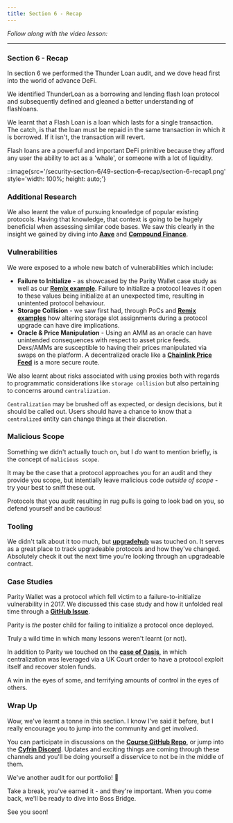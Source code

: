 ```yaml
---
title: Section 6 - Recap
---
```


_Follow along with the video lesson:_

---

### Section 6 - Recap

In section 6 we performed the Thunder Loan audit, and we dove head first into the world of advance DeFi.

We identified ThunderLoan as a borrowing and lending flash loan protocol and subsequently defined and gleaned a better understanding of flashloans.

We learnt that a Flash Loan is a loan which lasts for a single transaction. The catch, is that the loan must be repaid in the same transaction in which it is borrowed. If it isn't, the transaction will revert.

Flash loans are a powerful and important DeFi primitive because they afford any user the ability to act as a 'whale', or someone with a lot of liquidity.

::image{src='/security-section-6/49-section-6-recap/section-6-recap1.png' style='width: 100%; height: auto;'}

### Additional Research

We also learnt the value of pursuing knowledge of popular existing protocols. Having that knowledge, that context is going to be hugely beneficial when assessing similar code bases. We saw this clearly in the insight we gained by diving into [**Aave**](https://aave.com/) and [**Compound Finance**](https://compound.finance/).

### Vulnerabilities

We were exposed to a whole new batch of vulnerabilities which include:

- **Failure to Initialize** - as showcased by the Parity Wallet case study as well as our [**Remix example**](https://remix.ethereum.org/#url=https://github.com/Cyfrin/sc-exploits-minimized/blob/main/src/failure-to-initialize/FailureToInitialize.sol&lang=en&optimize=false&runs=200&evmVersion=null&version=soljson-v0.8.20+commit.a1b79de6.js). Failure to initialize a protocol leaves it open to these values being initialize at an unexpected time, resulting in unintented protocol behaviour.
- **Storage Collision** - we saw first had, through PoCs and [**Remix examples**](https://remix.ethereum.org/#url=https://github.com/Cyfrin/sc-exploits-minimized/blob/main/src/storage-collision/StorageCollision.sol&lang=en&optimize=false&runs=200&evmVersion=null&version=soljson-v0.8.20+commit.a1b79de6.js) how altering storage slot assignments during a protocol upgrade can have dire implications.
- **Oracle & Price Manipulation** - Using an AMM as an oracle can have unintended consequences with respect to asset price feeds. Dexs/AMMs are susceptible to having their prices manipulated via swaps on the platform. A decentralized oracle like a [**Chainlink Price Feed**](https://data.chain.link/) is a more secure route.

We also learnt about risks associated with using proxies both with regards to programmatic considerations like `storage collision` but also pertaining to concerns around `centralization`.

`Centralization` may be brushed off as expected, or design decisions, but it should be called out. Users should have a chance to know that a `centralized` entity can change things at their discretion.

### Malicious Scope

Something we didn't actually touch on, but I _do_ want to mention briefly, is the concept of `malicious scope`.

It may be the case that a protocol approaches you for an audit and they provide you scope, but intentially leave malicious code _outside of scope_ - try your best to sniff these out.

Protocols that you audit resulting in rug pulls is going to look bad on you, so defend yourself and be cautious!

### Tooling

We didn't talk about it too much, but [**upgradehub**](https://upgradehub.xyz/) was touched on. It serves as a great place to track upgradeable protocols and how they've changed. Absolutely check it out the next time you're looking through an upgradeable contract.

### Case Studies

Parity Wallet was a protocol which fell victim to a failure-to-initialize vulnerability in 2017. We discussed this case study and how it unfolded real time through a [**GitHub Issue**](https://github.com/openethereum/parity-ethereum/issues/6995).

Parity is _the_ poster child for failing to initialize a protocol once deployed.

Truly a wild time in which many lessons weren't learnt (or not).

In addition to Parity we touched on the [**case of Oasis**](https://medium.com/@observer1/uk-court-ordered-oasis-to-exploit-own-security-flaw-to-recover-120k-weth-stolen-in-wormhole-hack-fcadc439ca9d), in which centralization was leveraged via a UK Court order to have a protocol exploit itself and recover stolen funds.

A win in the eyes of some, and terrifying amounts of control in the eyes of others.

### Wrap Up

Wow, we've learnt a tonne in this section. I know I've said it before, but I really encourage you to jump into the community and get involved.

You can participate in discussions on the [**Course GitHub Repo**](https://github.com/Cyfrin/security-and-auditing-full-course-s23/discussions), or jump into the [**Cyfrin Discord**](https://discord.gg/cyfrin). Updates and exciting things are coming through these channels and you'll be doing yourself a disservice to not be in the middle of them.

We've another audit for our portfolio! 🥳

Take a break, you've earned it - and they're important. When you come back, we'll be ready to dive into Boss Bridge.

See you soon!
